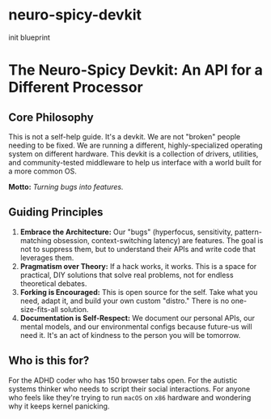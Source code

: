 # neuro-spicy-devkit
init blueprint 

# The Neuro-Spicy Devkit: An API for a Different Processor

## Core Philosophy

This is not a self-help guide. It's a devkit. We are not "broken" people needing to be fixed. We are running a different, highly-specialized operating system on different hardware. This devkit is a collection of drivers, utilities, and community-tested middleware to help us interface with a world built for a more common OS.

**Motto:** _Turning bugs into features._

## Guiding Principles

1.  **Embrace the Architecture:** Our "bugs" (hyperfocus, sensitivity, pattern-matching obsession, context-switching latency) are features. The goal is not to suppress them, but to understand their APIs and write code that leverages them.
2.  **Pragmatism over Theory:** If a hack works, it works. This is a space for practical, DIY solutions that solve real problems, not for endless theoretical debates.
3.  **Forking is Encouraged:** This is open source for the self. Take what you need, adapt it, and build your own custom "distro." There is no one-size-fits-all solution.
4.  **Documentation is Self-Respect:** We document our personal APIs, our mental models, and our environmental configs because future-us will need it. It's an act of kindness to the person you will be tomorrow.

## Who is this for?

For the ADHD coder who has 150 browser tabs open. For the autistic systems thinker who needs to script their social interactions. For anyone who feels like they're trying to run `macOS` on `x86` hardware and wondering why it keeps kernel panicking.
